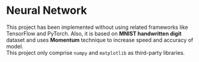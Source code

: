 # Neural Network
This project has been implemented without using related frameworks like TensorFlow and PyTorch. Also, it is based on **MNIST handwritten digit** dataset and uses **Momentum** technique to increase speed and accuracy of model.  
This project only comprise `numpy` and `matplotlib` as third-party libraries.
